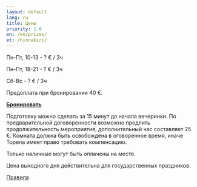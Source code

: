 ```yaml
---
layout: default
lang: ru
title: Цены
priority: 1.0
en: /en/prices/
et: /hinnakiri/
---
```


Пн-Пт, 10-13 - ?  € / 3ч

Пн-Пт, 18-21 - ? € / 3ч

Сб-Вс - ? € / 3ч

Предоплата при бронировании 40 €.

<a href="javascript:document.querySelector('.book-now').click()">**Бронировать**</a>

Подготовку можно сделать за 15 минут до начала вечеринки.
По предварительной договоренности возможно продлить продолжительность мероприятия, дополнительный час составляет 25 €.
Комната должна быть освобождена в оговоренное время, иначе Торела имеет право требовать компенсацию.

Только наличные могут быть оплачены на месте.

Цена выходного дня действительна для государственных праздников.

[Правила](/ru/rules/)
